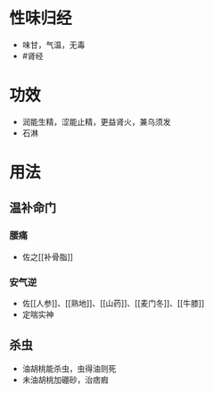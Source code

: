 # 性味归经
- 味甘，气温，无毒
-  #肾经 
# 功效
- 润能生精，涩能止精，更益肾火，兼乌须发
- 石淋
# 用法
## 温补命门
### 腰痛
- 佐之[[补骨脂]]
### 安气逆
- 佐[[人参]]、[[熟地]]、[[山药]]、[[麦门冬]]、[[牛膝]]
- 定喘实神
## 杀虫
- 油胡桃能杀虫，虫得油则死
- 未油胡桃加硼砂，治痞瘕